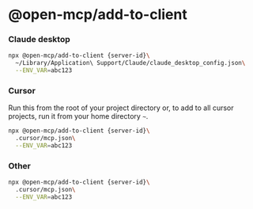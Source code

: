 # @open-mcp/add-to-client

### Claude desktop

```bash
npx @open-mcp/add-to-client {server-id}\
  ~/Library/Application\ Support/Claude/claude_desktop_config.json\
  --ENV_VAR=abc123
```

### Cursor

Run this from the root of your project directory or, to add to all cursor projects, run it from your home directory `~`.

```bash
npx @open-mcp/add-to-client {server-id}\
  .cursor/mcp.json\
  --ENV_VAR=abc123
```

### Other

```bash
npx @open-mcp/add-to-client {server-id}\
  .cursor/mcp.json\
  --ENV_VAR=abc123
```

